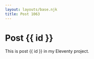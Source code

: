 ```yaml
---
layout: layouts/base.njk
title: Post 1063
---
```


# Post {{ id }}

This is post {{ id }} in my Eleventy project.
